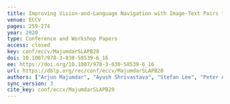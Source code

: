 ```yaml
---
title: Improving Vision-and-Language Navigation with Image-Text Pairs from the Web.
venue: ECCV
pages: 259-274
year: 2020
type: Conference and Workshop Papers
access: closed
key: conf/eccv/MajumdarSLAPB20
doi: 10.1007/978-3-030-58539-6_16
ee: https://doi.org/10.1007/978-3-030-58539-6_16
url: https://dblp.org/rec/conf/eccv/MajumdarSLAPB20
authors: ["Arjun Majumdar", "Ayush Shrivastava", "Stefan Lee", "Peter Anderson", "Devi Parikh", "Dhruv Batra"]
sync_version: 3
cite_key: conf/eccv/MajumdarSLAPB20
---
```

